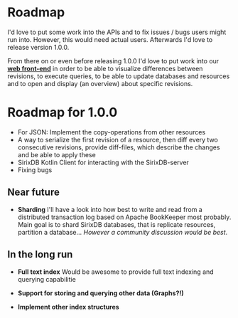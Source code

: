 # Roadmap

I'd love to put some work into the APIs and to fix issues / bugs users might run into. However, this would need actual users. Afterwards I'd love to release version 1.0.0.

From there on or even before releasing 1.0.0 I'd love to put work into our [**web front-end**](https://github.com/sirixdb/sirix-svelte-frontend) in order to be able to visualize differences between revisions, to execute queries, to be able to update databases and resources and to open and display (an overview) about specific revisions.

# Roadmap for 1.0.0
- For JSON: Implement the copy-operations from other resources
- A way to serialize the first revision of a resource, then diff every two consecutive revisions, provide diff-files, which describe the changes and be able to apply these
- SirixDB Kotlin Client for interacting with the SirixDB-server
- Fixing bugs

## Near future

- **Sharding** I'll have a look into how best to write and read from a distributed transaction log based on Apache BookKeeper most probably. Main goal is to shard SirixDB databases, that is replicate resources, partition a database... *However a community discussion would be best*.

## In the long run

- **Full text index** Would be awesome to provide full text indexing and querying capabilitie

- **Support for storing and querying other data (Graphs?!)**

- **Implement other index structures**


